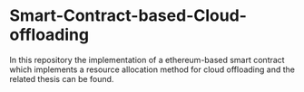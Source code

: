 # Smart-Contract-based-Cloud-offloading
In this repository the implementation of a ethereum-based smart contract which implements a resource allocation method for cloud offloading and the related thesis can be found.
